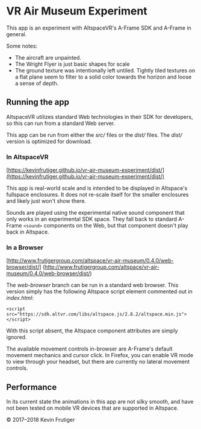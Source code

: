 # VR Air Museum Experiment

This app is an experiment with AltspaceVR's A-Frame SDK and A-Frame in general.

Some notes:
- The aircraft are unpainted.
- The Wright Flyer is just basic shapes for scale
- The ground texture was intentionally left untiled. Tightly tiled textures on a flat plane seem to filter to a solid color towards the horizon and loose a sense of depth.

## Running the app

AltspaceVR utilizes standard Web technologies in their SDK for developers, so this can run from a standard Web server.

This app can be run from either the *src/* files or the *dist/* files. The *dist/* version is optimized for download.

### In AltspaceVR

[https://kevinfrutiger.github.io/vr-air-museum-experiment/dist/](https://kevinfrutiger.github.io/vr-air-museum-experiment/dist/)

This app is real-world scale and is intended to be displayed in Altspace's fullspace enclosures. It does not re-scale itself for the smaller enclosures and likely just won't show there.

Sounds are played using the experimental native sound component that only works in an experimental SDK space. They fall back to standard A-Frame `<sound>` components on the Web, but that component doesn't play back in Altspace.

### In a Browser

[http://www.frutigergroup.com/altspace/vr-air-museum/0.4.0/web-browser/dist/]
(http://www.frutigergroup.com/altspace/vr-air-museum/0.4.0/web-browser/dist/)

The *web-browser* branch can be run in a standard web browser. This version simply has the following Altspace script element commented out in *index.html*:

`<script src="https://sdk.altvr.com/libs/altspace.js/2.8.2/altspace.min.js"></script>`

With this script absent, the Altspace component attributes are simply ignored.

The available movement controls in-browser are A-Frame's default movement mechanics and cursor click. In Firefox, you can enable VR mode to view through your headset, but there are currently no lateral movement controls.

## Performance

In its current state the animations in this app are not silky smooth, and have not been tested on mobile VR devices that are supported in Altspace.

© 2017–2018 Kevin Frutiger